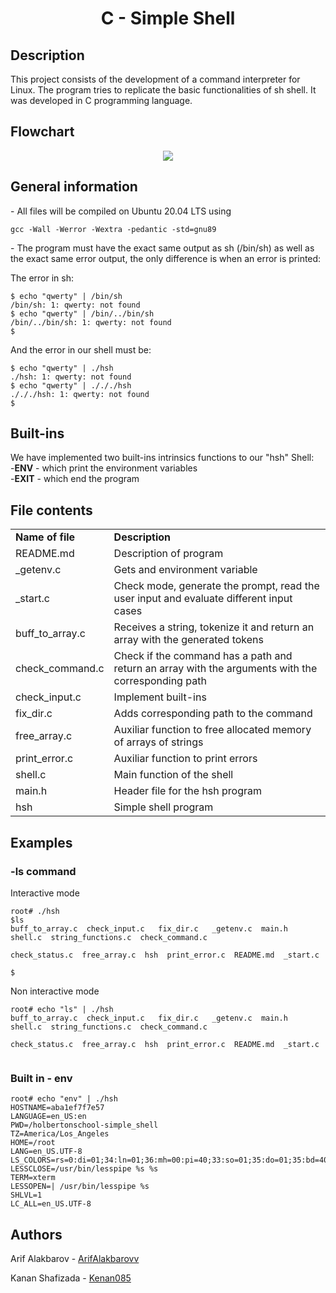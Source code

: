 <h1 align = "center"> C - Simple Shell </h1>

<h2> Description </h2>
<p>This project consists of the development of a command interpreter for Linux. The program tries to replicate the basic functionalities of sh shell. It was developed in C programming language.</p>

<h2> Flowchart </h2>
<p align = "center"> <img src="https://i.imgur.com/T47ttDM.png" /> </p>
<h2> General information </h2>
<p>- All files will be compiled on Ubuntu 20.04 LTS using <pre><code>gcc -Wall -Werror -Wextra -pedantic -std=gnu89</code></pre></p>
<p>- The program must have the exact same output as sh (/bin/sh) as well as the exact same error output, the only difference is when an error is printed:</p>
  <p>The error in sh:</p>
<pre><code>$ echo "qwerty" | /bin/sh
/bin/sh: 1: qwerty: not found
$ echo "qwerty" | /bin/../bin/sh
/bin/../bin/sh: 1: qwerty: not found
$</code></pre>
<p> And the error in our shell  must be:</p>
<pre><code>$ echo "qwerty" | ./hsh
./hsh: 1: qwerty: not found
$ echo "qwerty" | ./././hsh
./././hsh: 1: qwerty: not found
$</code></pre>

<h2> Built-ins </h2>
<p> We have implemented two built-ins intrinsics functions to our "hsh" Shell:<br>
  -<b>ENV</b> - which print the environment variables<br>
  -<b>EXIT</b> - which end the program<br>
  </p>
<h2> File contents </h2>
<table>
<tr>
  <td><strong>Name of file</strong></td>
  <td><strong>Description</strong></td>
</tr>
<tr>
  <td>README.md</td>
  <td>Description of program</td>
</tr>
<tr>
  <td>_getenv.c</td>
  <td>Gets and environment variable</td>   
</tr>
  
<tr>
  <td>_start.c</td>
  <td>Check mode, generate the prompt, read the user input and evaluate different input cases</td>   
</tr>

<tr>
  <td>buff_to_array.c</td>
  <td>Receives a string, tokenize it and return an array with the generated tokens</td>   
</tr>
  
<tr>
  <td>check_command.c</td>
  <td>Check if the command has a path and return an array with the arguments with the corresponding path</td>
  </tr>
  
<tr>
  <td>check_input.c</td>
  <td>Implement built-ins</td>   
</tr>
  
<tr>
  <td>fix_dir.c</td>
  <td>Adds corresponding path to the command</td>   
</tr>
  
<tr>
  <td>free_array.c</td>
  <td>Auxiliar function to free allocated memory of arrays of strings</td>   
</tr>
 
<tr>
  <td>print_error.c</td>
  <td>Auxiliar function to print errors</td>   
</tr>
  
<tr>
  <td>shell.c</td>
  <td>Main function of the shell</td>   
</tr>
  
<tr>
  <td>main.h</td>
  <td>Header file for the hsh program</td>   
</tr>
  
<tr>
  <td>hsh</td>
  <td>Simple shell program</td>   
</tr>
</table>


<h2> Examples </h2>
<h3> -ls command </h3>
<p> Interactive mode </p>
 
<pre><code>root# ./hsh
$ls
buff_to_array.c  check_input.c   fix_dir.c   _getenv.c  main.h  shell.c  string_functions.c  check_command.c <br>
check_status.c  free_array.c  hsh  print_error.c  README.md  _start.c</br>
$</code></pre>

<p> Non interactive mode </p>
 
<pre><code>root# echo "ls" | ./hsh
buff_to_array.c  check_input.c   fix_dir.c   _getenv.c  main.h  shell.c  string_functions.c  check_command.c <br>
check_status.c  free_array.c  hsh  print_error.c  README.md  _start.c</br>
</code></pre>

<h3> Built in - env </h3>
<pre><code>root# echo "env" | ./hsh
HOSTNAME=aba1ef7f7e57
LANGUAGE=en_US:en
PWD=/holbertonschool-simple_shell
TZ=America/Los_Angeles
HOME=/root
LANG=en_US.UTF-8
LS_COLORS=rs=0:di=01;34:ln=01;36:mh=00:pi=40;33:so=01;35:do=01;35:bd=40;33;01:cd=40;33;01:or=40;31;01:mi=00:su=37;41:sg=30;43:ca=30;41:tw=30;42:ow=34;42:st=37;44:ex=01;32:*.tar=01;31:*.tgz=01;31:*.arc=01;31:*.arj=01;31:*.taz=01;31:*.lha=01;31:*.lz4=01;31:*.lzh=01;31:*.lzma=01;31:*.tlz=01;31:*.txz=01;31:*.tzo=01;31:*.t7z=01;31:*.zip=01;31:*.z=01;31:*.dz=01;31:*.gz=01;31:*.lrz=01;31:*.lz=01;31:*.lzo=01;31:*.xz=01;31:*.zst=01;31:*.tzst=01;31:*.bz2=01;31:*.bz=01;31:*.tbz=01;31:*.tbz2=01;31:*.tz=01;31:*.deb=01;31:*.rpm=01;31:*.jar=01;31:*.war=01;31:*.ear=01;31:*.sar=01;31:*.rar=01;31:*.alz=01;31:*.ace=01;31:*.zoo=01;31:*.cpio=01;31:*.7z=01;31:*.rz=01;31:*.cab=01;31:*.wim=01;31:*.swm=01;31:*.dwm=01;31:*.esd=01;31:*.jpg=01;35:*.jpeg=01;35:*.mjpg=01;35:*.mjpeg=01;35:*.gif=01;35:*.bmp=01;35:*.pbm=01;35:*.pgm=01;35:*.ppm=01;35:*.tga=01;35:*.xbm=01;35:*.xpm=01;35:*.tif=01;35:*.tiff=01;35:*.png=01;35:*.svg=01;35:*.svgz=01;35:*.mng=01;35:*.pcx=01;35:*.mov=01;35:*.mpg=01;35:*.mpeg=01;35:*.m2v=01;35:*.mkv=01;35:*.webm=01;35:*.ogm=01;35:*.mp4=01;35:*.m4v=01;35:*.mp4v=01;35:*.vob=01;35:*.qt=01;35:*.nuv=01;35:*.wmv=01;35:*.asf=01;35:*.rm=01;35:*.rmvb=01;35:*.flc=01;35:*.avi=01;35:*.fli=01;35:*.flv=01;35:*.gl=01;35:*.dl=01;35:*.xcf=01;35:*.xwd=01;35:*.yuv=01;35:*.cgm=01;35:*.emf=01;35:*.ogv=01;35:*.ogx=01;35:*.aac=00;36:*.au=00;36:*.flac=00;36:*.m4a=00;36:*.mid=00;36:*.midi=00;36:*.mka=00;36:*.mp3=00;36:*.mpc=00;36:*.ogg=00;36:*.ra=00;36:*.wav=00;36:*.oga=00;36:*.opus=00;36:*.spx=00;36:*.xspf=00;36:
LESSCLOSE=/usr/bin/lesspipe %s %s
TERM=xterm
LESSOPEN=| /usr/bin/lesspipe %s
SHLVL=1
LC_ALL=en_US.UTF-8
</code></pre>

<h2> Authors </h2>


<p>Arif Alakbarov - <a href="https://github.com/ArifAlakbarovv"> ArifAlakbarovv </a></p>
<p>Kanan Shafizada - <a href="https://github.com/Kenan085"> Kenan085</a></p>



